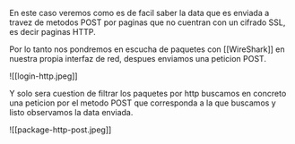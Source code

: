 En este caso veremos como es de facil saber la data que es enviada a travez de metodos POST por paginas que no cuentran con un cifrado SSL, es decir paginas HTTP.

Por lo tanto nos pondremos en escucha de paquetes con [[WireShark]] en nuestra propia interfaz de red, despues enviamos una peticion POST.

![[login-http.jpeg]]

Y solo sera cuestion de filtrar los paquetes por http buscamos en concreto una peticion por el metodo POST que corresponda a la que buscamos y listo observamos la data enviada.

![[package-http-post.jpeg]]